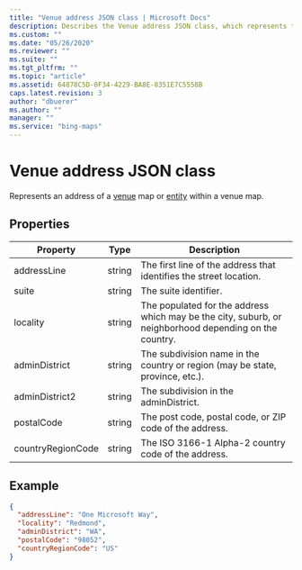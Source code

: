 ```yaml
---
title: "Venue address JSON class | Microsoft Docs"
description: Describes the Venue address JSON class, which represents the address of a venue map or entity, and provides its properties and code example.
ms.custom: ""
ms.date: "05/26/2020"
ms.reviewer: ""
ms.suite: ""
ms.tgt_pltfrm: ""
ms.topic: "article"
ms.assetid: 64878C5D-0F34-4229-BA8E-8351E7C5558B
caps.latest.revision: 3
author: "dbuerer"
ms.author: ""
manager: ""
ms.service: "bing-maps"
---
```

# Venue address JSON class

Represents an address of a [venue] map or [entity] within a venue map.

## Properties

| Property          | Type   | Description |
|-------------------|--------|-------------|
| addressLine       | string | The first line of the address that identifies the street location. |
| suite             | string | The suite identifier. |
| locality          | string | The populated for the address which may be the city, suburb, or neighborhood depending on the country. |
| adminDistrict     | string | The subdivision name in the country or region (may be state, province, etc.). |
| adminDistrict2    | string | The subdivision in the adminDistrict. |
| postalCode        | string | The post code, postal code, or ZIP code of the address. |
| countryRegionCode | string | The ISO 3166-1 Alpha-2 country code of the address. |

## Example

```json
{
  "addressLine": "One Microsoft Way",
  "locality": "Redmond",
  "adminDistrict": "WA",
  "postalCode": "98052",
  "countryRegionCode": "US"
}
```

[venue]: venue.md
[entity]: entity.md
